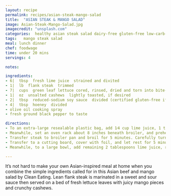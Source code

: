 ```yaml
---
layout: recipe
permalink: recipes/asian-steak-mango-salad
title:  "ASIAN STEAK & MANGO SALAD"
image: Asian-Steak-Mango-Salad.jpg
imagecredit: "unsplash.com"
categories:  healthy asian steak salad dairy-free gluten-free low-carb-recipe
tags:   mango steak salad
meal: lunch dinner
chef: foodwage
time: under 20 mins
servings: 4

notes:

ingredients:
- 6|  tbsp  fresh lime juice  strained and divited
- 1|  lb  flank steak  trimmed
- 7|  cups  green leaf lettuce cored, rinsed, dried and torn into bite-sized pieces
- 1|  oz  unsalted cashews  lightly toasted, if desired
- 2|  tbsp  reduced-sodium soy sauce  divided (certified gluten-free if necessary)
- 4|  tbsp  hoeney  divided
- olive oil cooking spray
- fresh ground black pepper to taste

directions:
- To an extra-large resealable plastic bag, add 1⁄4 cup lime juice, 1 tablespoon soy sauce and 1 1/2 teaspoons honey. Add steak, seal bag, and set aside to marinate at room temperature for 15 minutes. 
- Meanwhile, set an oven rack about 8 inches beneath broiler, and preheat broiler to high. Place a broiler pan on top of a baking sheet and mist broiler pan with cooking spray.
- Transfer steak to broiler pan and broil for 5 minutes. Carefully turn over and broil for another 5 minutes for medium-rare or 7 minutes for medium.
- Transfer to a cutting board, cover with foil, and let rest for 5 minutes. With a serrated knife, thinly cut steak against the grain. Spoon any juices from cutting board over steak.
- Meanwhile, to a large bowl, add remaining 2 tablespoons lime juice, remaining 1 tablespoon soy sauce, remaining 2 1/2 teaspoons honey, oil and 1 tablespoon water; whisk well. Add lettuce and mango and toss well. Divide among serving plates and top each with steak and cashews. Sprinkle pepper over top.

---
```


It’s not hard to make your own Asian-inspired meal at home when you combine the simple ingredients called for in this Asian beef and mango salad by Clean Eating. Lean flank steak is marinated in a sweet and sour sauce then served on a bed of fresh lettuce leaves with juicy mango pieces and crunchy cashews.

